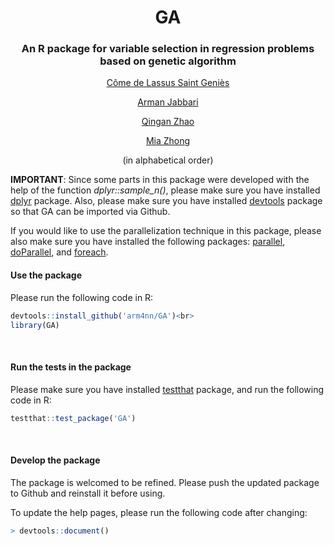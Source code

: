<div align=center>

# GA
### An R package for variable selection in regression problems based on genetic algorithm
[C&#244;me de Lassus Saint Geni&#232;s](https://github.com/ComedeLassus)

[Arman Jabbari](https://github.com/arm4nn)

[Qingan Zhao](https://github.com/QinganZhao)

[Mia Zhong](https://github.com/Mia-Zhong)

(in alphabetical order)

<div align=left>

**IMPORTANT**: Since some parts in this package were developed with the help of the function *dplyr::sample_n()*, please make sure you have installed [dplyr](https://www.r-pkg.org/pkg/dplyr) package. Also, please make sure you have installed [devtools](https://www.r-pkg.org/pkg/devtools) package so that GA can be imported via Github.

If you would like to use the parallelization technique in this package, please also make sure you have installed the following packages: [parallel](http://stat.ethz.ch/R-manual/R-devel/library/parallel/doc/parallel.pdf), [doParallel](https://www.r-pkg.org/pkg/doParallel), and [foreach](https://www.r-pkg.org/pkg/foreach).
<br />
#### Use the package
Please run the following code in R:
``` r
devtools::install_github('arm4nn/GA')<br>
library(GA)
```
<br />

#### Run the tests in the package
Please make sure you have installed [testthat](https://www.r-pkg.org/pkg/testthat) package, and run the following code in R:
``` r
testthat::test_package('GA')
```
<br />

#### Develop the package
The package is welcomed to be refined. Please push the updated package to Github and reinstall it before using.

To update the help pages, please run the following code after changing:
``` r
> devtools::document()
```





